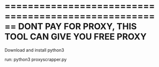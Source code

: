 ======================================================
DONT PAY FOR PROXY, THIS TOOL CAN GIVE YOU FREE PROXY
======================================================

Download and install python3

run: python3 proxyscrapper.py
